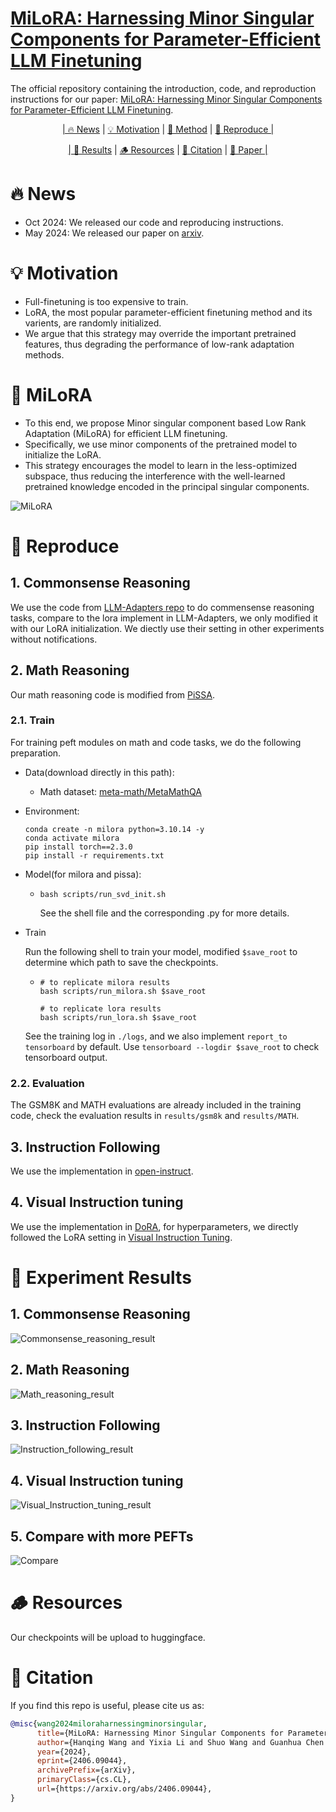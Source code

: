 # [MiLoRA: Harnessing Minor Singular Components for Parameter-Efficient LLM Finetuning](https://arxiv.org/abs/2406.09044)

The official repository containing the introduction, code, and reproduction instructions for our paper: [MiLoRA: Harnessing Minor Singular Components for Parameter-Efficient LLM Finetuning](https://arxiv.org/abs/2406.09044).

<p align="center">
  <a href="#-news">| 🔥 News</a> |
  <a href="#-motivation">💡 Motivation</a> |
  <a href="#-milora">🌈 Method</a> |
  <a href="#-reproduce">🧪 Reproduce |</a> 
</p>

<p align="center">
  <a href="#-experiment-results">| 🔬 Results</a> |
  <a href="#-resources">🪵 Resources</a> |
  <a href="#-citation">📓 Citation</a> | 
  <a href="https://arxiv.org/abs/2406.09044">📃 Paper |</a>

</p>

# 🔥 News
- Oct 2024: We released our code and reproducing instructions.
- May 2024: We released our paper on [arxiv](https://arxiv.org/abs/2406.09044).

# 💡 Motivation
- Full-finetuning is too expensive to train.
- LoRA, the most popular parameter-efficient finetuning method and its varients, are randomly initialized.
- We argue that this strategy may override the important pretrained features, thus degrading the performance of low-rank adaptation methods.

# 🌈 MiLoRA
- To this end, we propose Minor singular component based Low Rank Adaptation (MiLoRA) for efficient LLM finetuning.
- Specifically, we use minor components of the pretrained model to initialize the LoRA.
- This strategy encourages the model to learn in the less-optimized subspace, thus reducing the interference with the well-learned pretrained knowledge encoded in the principal singular components.

<span id="MiLoRA"></span>
![MiLoRA](./assets/imgs/MiLoRA.png)

# 🧪 Reproduce

## 1. Commonsense Reasoning
We use the code from [LLM-Adapters repo](https://github.com/AGI-Edgerunners/LLM-Adapters) to do commensense reasoning tasks, compare to the lora implement in LLM-Adapters, we only modified it with our LoRA initialization. We diectly use their setting in other experiments without notifications.

## 2. Math Reasoning
Our math reasoning code is modified from [PiSSA](https://github.com/GraphPKU/PiSSA).

### 2.1. Train
For training peft modules on math and code tasks, we do the following preparation.
- Data(download directly in this path):
  - Math dataset: [meta-math/MetaMathQA](https://huggingface.co/datasets/meta-math/MetaMathQA)
  <!-- - Code dataset: [m-a-p/CodeFeedback-Filtered-Instruction](https://huggingface.co/datasets/m-a-p/CodeFeedback-Filtered-Instruction) -->
- Environment:
    ```
    conda create -n milora python=3.10.14 -y
    conda activate milora
    pip install torch==2.3.0
    pip install -r requirements.txt
    ```
- Model(for milora and pissa):
  - ```
    bash scripts/run_svd_init.sh
    ```
    See the shell file and the corresponding .py for more details.

- Train
  
  Run the following shell to train your model, modified `$save_root` to determine which path to save the checkpoints.
  - ```
    # to replicate milora results
    bash scripts/run_milora.sh $save_root

    # to replicate lora results
    bash scripts/run_lora.sh $save_root
    ```
  See the training log in `./logs`, and we also implement `report_to tensorboard` by default. Use `tensorboard --logdir $save_root` to check tensorboard output.
### 2.2. Evaluation
The GSM8K and MATH evaluations are already included in the training code, check the evaluation results in `results/gsm8k` and  `results/MATH`.


## 3. Instruction Following
We use the implementation in [open-instruct](https://github.com/allenai/open-instruct).

## 4. Visual Instruction tuning
We use the implementation in [DoRA](https://github.com/NVlabs/DoRA/tree/main/visual_instruction_tuning), for hyperparameters, we directly followed the LoRA setting in [Visual Instruction Tuning](https://proceedings.neurips.cc/paper_files/paper/2023/file/6dcf277ea32ce3288914faf369fe6de0-Paper-Conference.pdf).

# 🔬 Experiment Results
## 1. Commonsense Reasoning
<span id="Commonsense_reasoning_result"></span>
![Commonsense_reasoning_result](./assets/imgs/Commonsense_reasoning_result.png)

## 2. Math Reasoning
<span id="Math_reasoning_result"></span>
![Math_reasoning_result](./assets/imgs/Math_reasoning_result.png)

## 3. Instruction Following
<span id="Instruction_following_result"></span>
![Instruction_following_result](./assets/imgs/Instruction_following_result.png)

## 4. Visual Instruction tuning
<span id="Visual_Instruction_tuning_result"></span>
![Visual_Instruction_tuning_result](./assets/imgs/Visual_Instruction_tuning_result.png)

## 5. Compare with more PEFTs
<span id="Compare"></span>
![Compare](./assets/imgs/Compare.png)

# 🪵 Resources
Our checkpoints will be upload to huggingface.

# 📓 Citation
If you find this repo is useful, please cite us as:
```bibtex
@misc{wang2024miloraharnessingminorsingular,
      title={MiLoRA: Harnessing Minor Singular Components for Parameter-Efficient LLM Finetuning}, 
      author={Hanqing Wang and Yixia Li and Shuo Wang and Guanhua Chen and Yun Chen},
      year={2024},
      eprint={2406.09044},
      archivePrefix={arXiv},
      primaryClass={cs.CL},
      url={https://arxiv.org/abs/2406.09044}, 
}
```